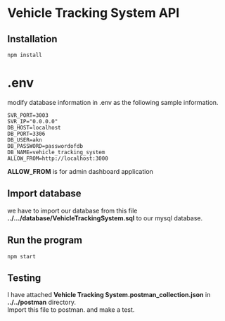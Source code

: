 # Vehicle Tracking System API
## Installation
```
npm install
```
# .env
modify database information in .env as the following sample information.
```
SVR_PORT=3003
SVR_IP="0.0.0.0"
DB_HOST=localhost
DB_PORT=3306
DB_USER=akn
DB_PASSWORD=passwordofdb
DB_NAME=vehicle_tracking_system
ALLOW_FROM=http://localhost:3000
```
**ALLOW_FROM** is for admin dashboard application
## Import database
we have to import our database from this file **../.../database/VehicleTrackingSystem.sql** to our mysql database.
## Run the program
```
npm start
```
## Testing
I have attached **Vehicle Tracking System.postman_collection.json** in **../../postman** directory.  
Import this file to postman. and make a test.